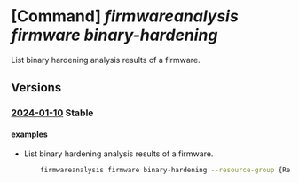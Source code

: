 # [Command] _firmwareanalysis firmware binary-hardening_

List binary hardening analysis results of a firmware.

## Versions

### [2024-01-10](/Resources/mgmt-plane/L3N1YnNjcmlwdGlvbnMve30vcmVzb3VyY2Vncm91cHMve30vcHJvdmlkZXJzL21pY3Jvc29mdC5pb3RmaXJtd2FyZWRlZmVuc2Uvd29ya3NwYWNlcy97fS9maXJtd2FyZXMve30vYmluYXJ5aGFyZGVuaW5ncmVzdWx0cw==/2024-01-10.xml) **Stable**

<!-- mgmt-plane /subscriptions/{}/resourcegroups/{}/providers/microsoft.iotfirmwaredefense/workspaces/{}/firmwares/{}/binaryhardeningresults 2024-01-10 -->

#### examples

- List binary hardening analysis results of a firmware.
    ```bash
        firmwareanalysis firmware binary-hardening --resource-group {ResourceGroupName} --workspace-name {workspaceName} --firmware-id {firmwareId}
    ```
